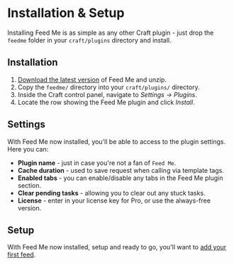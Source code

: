 # Installation & Setup

Installing Feed Me is as simple as any other Craft plugin - just drop the `feedme` folder in your `craft/plugins` directory and install.

## Installation

1. [Download the latest version](/craft-plugins/feed-me/pricing) of Feed Me and unzip.
2. Copy the `feedme/` directory into your `craft/plugins/` directory.
3. Inside the Craft control panel, navigate to _Settings → Plugins_.
4. Locate the row showing the Feed Me plugin and click _Install_.

## Settings

With Feed Me now installed, you'll be able to access to the plugin settings. Here you can:

- **Plugin name** - just in case you're not a fan of `Feed Me`.
- **Cache duration** - used to save request when calling via template tags.
- **Enabled tabs** - you can enable/disable any tabs in the Feed Me plugin section.
- **Clear pending tasks** - allowing you to clear out any stuck tasks.
- **License** - enter in your license key for Pro, or use the always-free version.

## Setup

With Feed Me now installed, setup and ready to go, you'll want to [add your first feed](/craft-plugins/feed-me/docs/feature-tour/feed-overview).
